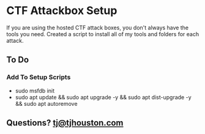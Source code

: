 # CTF Attackbox Setup
If you are using the hosted CTF attack boxes, you don't always have the tools you need. Created a script to install all of my tools and folders for each attack. 

## To Do
### Add To Setup Scripts
- sudo msfdb init
- sudo apt update && sudo apt upgrade -y && sudo apt dist-upgrade -y && sudo apt autoremove

## Questions? tj@tjhouston.com


